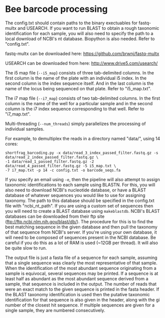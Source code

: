 # Bee barcode processing

The config.txt should contain paths to the binary exectuables for fastq-multx and USEARCH. If you want to run BLAST to obtain a rough taxonomic identification for each sample, you will also need to specify the path to a local download of NCBI's nt database. Biopython is also needed. Refer to "config.txt". 

fastq-multx can be downloaded here: https://github.com/brwnj/fastq-multx

USEARCH can be downloaded from here: http://www.drive5.com/usearch/

The i5 map file (`--i5_map`) consists of three tab-delimited columns. In the first column is the name of the plate with an individual i5 index. In the second column is the index sequence itself. And in the last column is the name of the locus being sequenced on that plate. Refer to "i5_map.txt".

The i7 map file (`--i7_map`) consists of two tab-delimited columns. In the first column is the name of the well for a particular sample and in the second column is the i7 index sequence corresponding to that well. Refer to "i7_map.txt".

Multi-threading (`--num_threads`) simply parallelizes the processing of individual samples.

For example, to demultiplex the reads in a directory named "data/", using 14 cores: 

```
shortfrag_barcoding.py -x data/read_3_index_passed_filter.fastq.gz -s data/read_2_index_passed_filter.fastq.gz \
-1 data/read_1_passed_filter.fastq.gz -2 data/read_4_passed_filter.fastq.gz -5 i5_map.txt \
-7 i7_map.txt -p 14 -c config.txt -o barcode_seqs.fa
```

If you specify an email using `-e`, then the pipeline will also attempt to assign taxonomic identifications to each sample using BLASTN. For this, you will also need to download NCBI's nucleotide database, or have a BLAST database of whatever sequences you would like to use for assigning taxonomy. The path to this database should be specified in the config.txt file with "ncbi_nt_path". If you are using a custom set of sequences then you will need to create a BLAST database using `makeblastdb`. NCBI's BLAST databases can be downloaded from their ftp site (ftp://ftp.ncbi.nlm.nih.gov/blast/db/). The procedure for this is to find the best matching sequence in the given database and then pull the taxonomy of that sequence from NCBI's server. If you're using your own database, it will need to be composed of sequences present in the NCBI database. Be careful if you do this as a lot of RAM is used (~12GB per thread). It will also be quite slow to run.

The output file is just a fasta file of a sequence for each sample, assuming that a single sequence was clearly the most representative of that sample. When the identification of the most abundant sequence originating from a sample is equivocal, several sequences may be printed. If a sequence is at least half as abundant as the most abundant sequence derived from a sample, that sequence is included in the output. The number of reads that were an exact match to the given sequence is printed in the fasta header. If the BLAST taxonomy identification is used then the putative taxonomic identification for that sequence is also given in the header, along with the gi number of the closest hit sequence. If multiple sequences are given for a single sample, they are numbered consecutively.